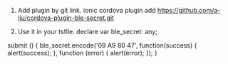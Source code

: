1. Add plugin by git link.
ionic cordova plugin add https://github.com/a-liu/cordova-plugin-ble-secret.git

2. Use it in your tsfile.
declare var ble_secret: any;

submit () {
    ble_secret.encode('09 A9 80 47',  function(success) {
      alert(success);
    }, function (error) {
      alert(error);
    });
}

